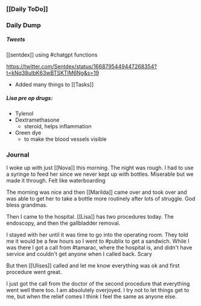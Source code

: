 ### [[Daily ToDo]]


### Daily Dump

##### Tweets

[[sentdex]] using #chatgpt functions

https://twitter.com/Sentdex/status/1668795449447268354?t=kNq38uIbK63wBTSKTlM6Ng&s=19

- Added many things to [[Tasks]]

##### Lisa pre op drugs:
- Tylenol
- Dextramethasone
	- steroid, helps inflammation
- Green dye
	- to make the blood vessels visible



### Journal

I woke up with just [[Nova]] this morning. The night was rough. I had to use a syringe to feed her since we never kept up with bottles. Miserable but we made it through. Felt like waterboarding

The morning was nice and then [[Marilda]] came over and took over and was able to get her to take a bottle more routinely after lots of struggle. God bless grandmas.

Then I came to the hospital. [[Lisa]] has two procedures today. The endoscopy, and then the gallbladder removal.

I stayed with her until it was time to go into the operating room.  They told me it would be a few hours so I went to #publix to get a sandwich. While I was there I got a call from #tamarac, where the hospital is,  and didn't have service and couldn't get anyone when I called back.  Scary

But then [[Ulises]] called and let me know everything was ok and first procedure went great.

I just got the call from the doctor of the second procedure that everything went well there too. I am absolutely overjoyed. I try not to let things get to me, but when the relief comes I think I feel the same as anyone else.






